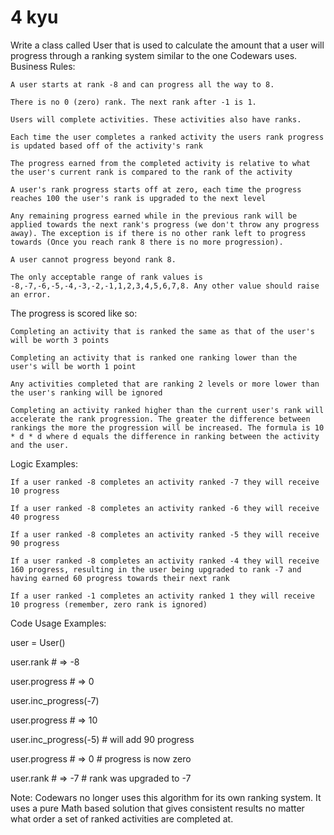 # 4 kyu

Write a class called User that is used to calculate the amount that a user will progress through a ranking system similar to the one Codewars uses.
Business Rules:

    A user starts at rank -8 and can progress all the way to 8.

    There is no 0 (zero) rank. The next rank after -1 is 1.
    
    Users will complete activities. These activities also have ranks.
    
    Each time the user completes a ranked activity the users rank progress is updated based off of the activity's rank
    
    The progress earned from the completed activity is relative to what the user's current rank is compared to the rank of the activity
    
    A user's rank progress starts off at zero, each time the progress reaches 100 the user's rank is upgraded to the next level
    
    Any remaining progress earned while in the previous rank will be applied towards the next rank's progress (we don't throw any progress away). The exception is if there is no other rank left to progress towards (Once you reach rank 8 there is no more progression).
    
    A user cannot progress beyond rank 8.
    
    The only acceptable range of rank values is -8,-7,-6,-5,-4,-3,-2,-1,1,2,3,4,5,6,7,8. Any other value should raise an error.

The progress is scored like so:

    Completing an activity that is ranked the same as that of the user's will be worth 3 points
    
    Completing an activity that is ranked one ranking lower than the user's will be worth 1 point
    
    Any activities completed that are ranking 2 levels or more lower than the user's ranking will be ignored
    
    Completing an activity ranked higher than the current user's rank will accelerate the rank progression. The greater the difference between rankings the more the progression will be increased. The formula is 10 * d * d where d equals the difference in ranking between the activity and the user.

Logic Examples:

    If a user ranked -8 completes an activity ranked -7 they will receive 10 progress
    
    If a user ranked -8 completes an activity ranked -6 they will receive 40 progress
    
    If a user ranked -8 completes an activity ranked -5 they will receive 90 progress
    
    If a user ranked -8 completes an activity ranked -4 they will receive 160 progress, resulting in the user being upgraded to rank -7 and having earned 60 progress towards their next rank
    
    If a user ranked -1 completes an activity ranked 1 they will receive 10 progress (remember, zero rank is ignored)

Code Usage Examples:

user = User()
    
user.rank # => -8
    
user.progress # => 0
    
user.inc\_progress(-7)

user.progress # => 10

user.inc\_progress(-5) # will add 90 progress

user.progress # => 0 # progress is now zero

user.rank # => -7 # rank was upgraded to -7

Note: Codewars no longer uses this algorithm for its own ranking system. It uses a pure Math based solution that gives consistent results no matter what order a set of ranked activities are completed at.
